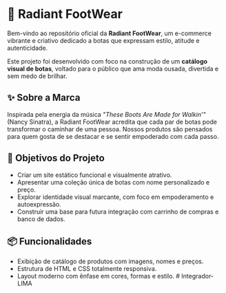 # 👢 Radiant FootWear

Bem-vindo ao repositório oficial da **Radiant FootWear**, um e-commerce vibrante e criativo dedicado a botas que expressam estilo, atitude e autenticidade.

Este projeto foi desenvolvido com foco na construção de um **catálogo visual de botas**, voltado para o público que ama moda ousada, divertida e sem medo de brilhar.

## ✨ Sobre a Marca

Inspirada pela energia da música _"These Boots Are Made for Walkin’"_ (Nancy Sinatra), a Radiant FootWear acredita que cada par de botas pode transformar o caminhar de uma pessoa. Nossos produtos são pensados para quem gosta de se destacar e se sentir empoderado com cada passo.

## 🎯 Objetivos do Projeto

- Criar um site estático funcional e visualmente atrativo.
- Apresentar uma coleção única de botas com nome personalizado e preço.
- Explorar identidade visual marcante, com foco em empoderamento e autoexpressão.
- Construir uma base para futura integração com carrinho de compras e banco de dados.

## 📦 Funcionalidades

- Exibição de catálogo de produtos com imagens, nomes e preços.
- Estrutura de HTML e CSS totalmente responsiva.
- Layout moderno com ênfase em cores, formas e estilo.
#   I n t e g r a d o r - L I M A  
 